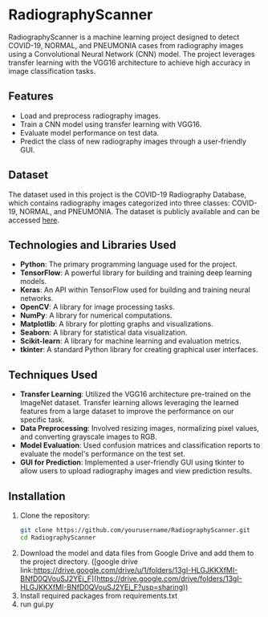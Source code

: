 # RadiographyScanner

RadiographyScanner is a machine learning project designed to detect COVID-19, NORMAL, and PNEUMONIA cases from radiography images using a Convolutional Neural Network (CNN) model. The project leverages transfer learning with the VGG16 architecture to achieve high accuracy in image classification tasks.

## Features
- Load and preprocess radiography images.
- Train a CNN model using transfer learning with VGG16.
- Evaluate model performance on test data.
- Predict the class of new radiography images through a user-friendly GUI.

## Dataset
The dataset used in this project is the COVID-19 Radiography Database, which contains radiography images categorized into three classes: COVID-19, NORMAL, and PNEUMONIA. The dataset is publicly available and can be accessed [here](https://www.kaggle.com/tawsifurrahman/covid19-radiography-database).

## Technologies and Libraries Used
- **Python**: The primary programming language used for the project.
- **TensorFlow**: A powerful library for building and training deep learning models.
- **Keras**: An API within TensorFlow used for building and training neural networks.
- **OpenCV**: A library for image processing tasks.
- **NumPy**: A library for numerical computations.
- **Matplotlib**: A library for plotting graphs and visualizations.
- **Seaborn**: A library for statistical data visualization.
- **Scikit-learn**: A library for machine learning and evaluation metrics.
- **tkinter**: A standard Python library for creating graphical user interfaces.

## Techniques Used
- **Transfer Learning**: Utilized the VGG16 architecture pre-trained on the ImageNet dataset. Transfer learning allows leveraging the learned features from a large dataset to improve the performance on our specific task.
- **Data Preprocessing**: Involved resizing images, normalizing pixel values, and converting grayscale images to RGB.
- **Model Evaluation**: Used confusion matrices and classification reports to evaluate the model's performance on the test set.
- **GUI for Prediction**: Implemented a user-friendly GUI using tkinter to allow users to upload radiography images and view prediction results.

## Installation
1. Clone the repository:
   ```sh
   git clone https://github.com/yourusername/RadiographyScanner.git
   cd RadiographyScanner

2. Download the model and data files from Google Drive and add them to the project directory. ([google drive link:https://drive.google.com/drive/u/1/folders/13gI-HLGJKKXfMI-BNfD0QVouSJ2YEj_F](https://drive.google.com/drive/folders/13gI-HLGJKKXfMI-BNfD0QVouSJ2YEj_F?usp=sharing))
3. Install required packages from requirements.txt
4. run gui.py
